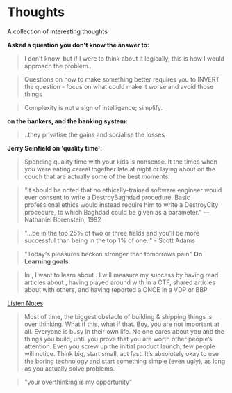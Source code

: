 # Thoughts

A collection of interesting thoughts 

__Asked a question you don't know the answer to:__
> I don't know, but if I were to think about it logically, this is how I would approach the problem..

> Questions on how to make something better requires you to INVERT the question - focus on what could make it worse and avoid those things

> Complexity is not a sign of intelligence; simplify.

__on the bankers, and the banking system:__
> ..they privatise the gains and socialise the losses

__Jerry Seinfield on 'quality time':__
> Spending quality time with your kids is nonsense. It the times when you were eating cereal together late at night or laying about on the couch that are actually some of the best moments.

> “It should be noted that no ethically-trained software engineer would ever consent to write a DestroyBaghdad procedure. Basic professional ethics would instead require him to write a DestroyCity procedure, to which Baghdad could be given as a parameter.” — Nathaniel Borenstein, 1992

> "...be in the top 25% of two or three fields and you'll be more successful than being in the top 1% of one.." - Scott Adams

> "Today's pleasures beckon stronger than tomorrows pain"
__On Learning goals__:

> In <Month>, I want to learn about <Vulnerability Class>. I will measure my success by having read <N> articles about <Vulnerability Class>, having played around with <Vulnerability Class> in a CTF, shared <N> articles about <Vulnerability Class> with others, and having reported a <Vulnerability Class> ONCE in a VDP or BBP 


[Listen Notes](https://broadcast.listennotes.com/the-boring-technology-behind-listen-notes-56697c2e347b)
> Most of time, the biggest obstacle of building & shipping things is over thinking. What if this, what if that. Boy, you are not important at all. Everyone is busy in their own life. No one cares about you and the things you build, until you prove that you are worth other people’s attention. Even you screw up the initial product launch, few people will notice. Think big, start small, act fast. It’s absolutely okay to use the boring technology and start something simple (even ugly), as long as you actually solve problems.

> "your overthinking is my opportunity"
